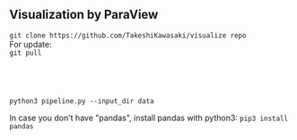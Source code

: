 ## Visualization by ParaView 

`git clone https://github.com/TakeshiKawasaki/visualize repo` <br>
 For update:<br>
 `git pull` 


##  <br>
`python3 pipeline.py --input_dir data`

In case you don't have "pandas", install pandas with python3:
`pip3 install pandas`
